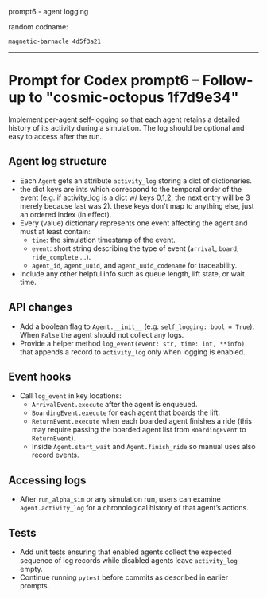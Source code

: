 prompt6 - agent logging

random codname:

```copy
magnetic-barnacle 4d5f3a21
```

***

# Prompt for Codex prompt6 – Follow-up to "cosmic-octopus 1f7d9e34"

Implement per-agent self-logging so that each agent retains a detailed history of its activity during a simulation. The log should be optional and easy to access after the run.

## Agent log structure
- Each `Agent` gets an attribute `activity_log` storing a dict of dictionaries.
- the dict keys are ints which correspond to the temporal order of the event (e.g. if activity_log is a dict w/ keys 0,1,2, the next entry will be 3 merely because last was 2). these keys don't map to anything else, just an ordered index (in effect). 
- Every (value) dictionary represents one event affecting the agent and must at least contain:
  - `time`: the simulation timestamp of the event.
  - `event`: short string describing the type of event (``arrival``, ``board``, ``ride_complete`` …).
  - `agent_id`, `agent_uuid`, and `agent_uuid_codename` for traceability.
- Include any other helpful info such as queue length, lift state, or wait time.

## API changes
- Add a boolean flag to `Agent.__init__` (e.g. ``self_logging: bool = True``). When ``False`` the agent should not collect any logs.
- Provide a helper method ``log_event(event: str, time: int, **info)`` that appends a record to ``activity_log`` only when logging is enabled.

## Event hooks
- Call ``log_event`` in key locations:
  - ``ArrivalEvent.execute`` after the agent is enqueued.
  - ``BoardingEvent.execute`` for each agent that boards the lift.
  - ``ReturnEvent.execute`` when each boarded agent finishes a ride (this may require passing the boarded agent list from ``BoardingEvent`` to ``ReturnEvent``).
  - Inside ``Agent.start_wait`` and ``Agent.finish_ride`` so manual uses also record events.

## Accessing logs
- After ``run_alpha_sim`` or any simulation run, users can examine ``agent.activity_log`` for a chronological history of that agent’s actions.

## Tests
- Add unit tests ensuring that enabled agents collect the expected sequence of log records while disabled agents leave ``activity_log`` empty.
- Continue running ``pytest`` before commits as described in earlier prompts.
